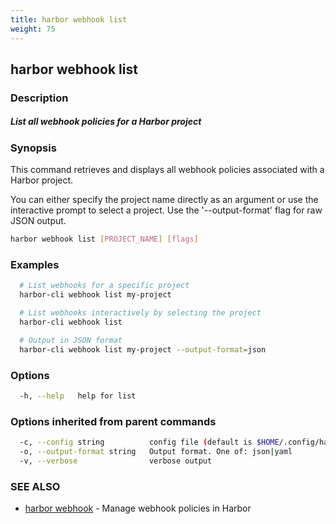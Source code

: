 ```yaml
---
title: harbor webhook list
weight: 75
---
```

## harbor webhook list

### Description

##### List all webhook policies for a Harbor project

### Synopsis

This command retrieves and displays all webhook policies associated with a Harbor project.

You can either specify the project name directly as an argument or use the interactive prompt to select a project.
Use the '--output-format' flag for raw JSON output.

```sh
harbor webhook list [PROJECT_NAME] [flags]
```

### Examples

```sh
  # List webhooks for a specific project
  harbor-cli webhook list my-project

  # List webhooks interactively by selecting the project
  harbor-cli webhook list

  # Output in JSON format
  harbor-cli webhook list my-project --output-format=json
```

### Options

```sh
  -h, --help   help for list
```

### Options inherited from parent commands

```sh
  -c, --config string          config file (default is $HOME/.config/harbor-cli/config.yaml)
  -o, --output-format string   Output format. One of: json|yaml
  -v, --verbose                verbose output
```

### SEE ALSO

* [harbor webhook](harbor-webhook.md)	 - Manage webhook policies in Harbor

